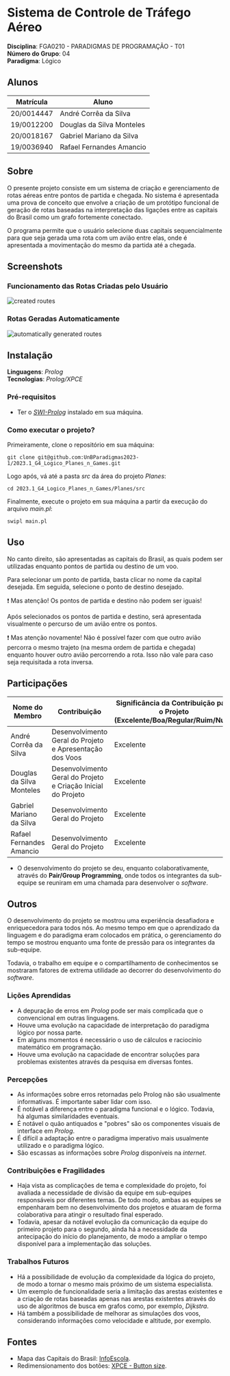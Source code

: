 # Sistema de Controle de Tráfego Aéreo

**Disciplina**: FGA0210 - PARADIGMAS DE PROGRAMAÇÃO - T01 <br>
**Número do Grupo**: 04<br>
**Paradigma**: Lógico<br>

## Alunos

|Matrícula | Aluno |
| -- | -- |
| 20/0014447  |  André Corrêa da Silva |
| 19/0012200  |  Douglas da Silva Monteles |
| 20/0018167  |  Gabriel Mariano da Silva |
| 19/0036940  |  Rafael Fernandes Amancio |

## Sobre

O presente projeto consiste em um sistema de criação e gerenciamento de rotas aéreas entre pontos de partida e chegada. No sistema é apresentada uma prova de conceito que envolve a criação de um protótipo funcional de geração de rotas baseadas na interpretação das ligações entre as capitais do Brasil como um grafo fortemente conectado.

O programa permite que o usuário selecione duas capitais sequencialmente para que seja gerada uma rota com um avião entre elas, onde é apresentada a movimentação do mesmo da partida até a chegada.

## Screenshots

### Funcionamento das Rotas Criadas pelo Usuário

![created routes](https://github.com/UnBParadigmas2023-1/2023.1_G4_Logico_Planes_n_Games/assets/72149063/9247ee4c-4cee-4b1b-a98b-af5c47538107)

### Rotas Geradas Automaticamente

![automatically generated routes](https://github.com/UnBParadigmas2023-1/2023.1_G4_Logico_Planes_n_Games/assets/72149063/6e76d061-8bc4-412c-856c-3ba65693201f)

## Instalação

**Linguagens**: *Prolog*<br>
**Tecnologias**: *Prolog/XPCE*<br>

### Pré-requisitos

- Ter o [*SWI-Prolog*](https://www.swi-prolog.org/Download.html) instalado em sua máquina.

### Como executar o projeto?

Primeiramente, clone o repositório em sua máquina:

```
git clone git@github.com:UnBParadigmas2023-1/2023.1_G4_Logico_Planes_n_Games.git
```

Logo após, vá até a pasta *src* da área do projeto *Planes*:

```
cd 2023.1_G4_Logico_Planes_n_Games/Planes/src
```

Finalmente, execute o projeto em sua máquina a partir da execução do arquivo *main.pl*:

```
swipl main.pl
```

## Uso

No canto direito, são apresentadas as capitais do Brasil, as quais podem ser utilizadas enquanto pontos de partida ou destino de um voo.

Para selecionar um ponto de partida, basta clicar no nome da capital desejada. Em seguida, selecione o ponto de destino desejado.

❗ Mas atenção! Os pontos de partida e destino não podem ser iguais!

Após selecionados os pontos de partida e destino, será apresentada visualmente o percurso de um avião entre os pontos.

❗ Mas atenção novamente! Não é possível fazer com que outro avião percorra o mesmo trajeto (na mesma ordem de partida e chegada) enquanto houver outro avião percorrendo a rota. Isso não vale para caso seja requisitada a rota inversa.

## Participações

|Nome do Membro | Contribuição | Significância da Contribuição para o Projeto (Excelente/Boa/Regular/Ruim/Nula) |
| -- | -- | -- |
| André Corrêa da Silva     | Desenvolvimento Geral do Projeto e Apresentação dos Voos |  Excelente  |
| Douglas da Silva Monteles | Desenvolvimento Geral do Projeto e Criação Inicial do Projeto |  Excelente  |
| Gabriel Mariano da Silva  | Desenvolvimento Geral do Projeto           |  Excelente  |
| Rafael Fernandes Amancio  | Desenvolvimento Geral do Projeto           |  Excelente  |

- O desenvolvimento do projeto se deu, enquanto colaborativamente, através do **Pair/Group Programming**, onde todos os integrantes da sub-equipe se reuniram em uma chamada para desenvolver o *software*.

## Outros

O desenvolvimento do projeto se mostrou uma experiência desafiadora e enriquecedora para todos nós. Ao mesmo tempo em que o aprendizado da linguagem e do paradigma eram colocados em prática, o gerenciamento do tempo se mostrou enquanto uma fonte de pressão para os integrantes da sub-equipe.

Todavia, o trabalho em equipe e o compartilhamento de conhecimentos se mostraram fatores de extrema utilidade ao decorrer do desenvolvimento do *software*.

### Lições Aprendidas

- A depuração de erros em *Prolog* pode ser mais complicada que o convencional em outras linguagens.
- Houve uma evolução na capacidade de interpretação do paradigma lógico por nossa parte.
- Em alguns momentos é necessário o uso de cálculos e raciocínio matemático em programação.
- Houve uma evolução na capacidade de encontrar soluções para problemas existentes através da pesquisa em diversas fontes.

### Percepções

- As informações sobre erros retornadas pelo Prolog não são usualmente informativas. É importante saber lidar com isso.
- É notável a diferença entre o paradigma funcional e o lógico. Todavia, há algumas similaridades eventuais.
- É notável o quão antiquados e "pobres" são os componentes visuais de interface em *Prolog*.
- É difícil a adaptação entre o paradigma imperativo mais usualmente utilizado e o paradigma lógico.
- São escassas as informações sobre *Prolog* disponíveis na *internet*.

### Contribuições e Fragilidades

- Haja vista as complicações de tema e complexidade do projeto, foi avaliada a necessidade de divisão da equipe em sub-equipes responsáveis por diferentes temas. De todo modo, ambas as equipes se empenharam bem no desenvolvimento dos projetos e atuaram de forma colaborativa para atingir o resultado final esperado.
- Todavia, apesar da notável evolução da comunicação da equipe do primeiro projeto para o segundo, ainda há a necessidade da antecipação do início do planejamento, de modo a ampliar o tempo disponível para a implementação das soluções.

### Trabalhos Futuros

- Há a possibilidade de evolução da complexidade da lógica do projeto, de modo a tornar o mesmo mais próximo de um sistema especialista.
- Um exemplo de funcionalidade seria a limitação das arestas existentes e a criação de rotas baseadas apenas nas arestas existentes através do uso de algoritmos de busca em grafos como, por exemplo, *Dijkstra*.
- Há também a possibilidade de melhorar as simulações dos voos, considerando informações como velocidade e altitude, por exemplo.

## Fontes

- Mapa das Capitais do Brasil: [InfoEscola](https://www.infoescola.com/geografia/capitais-do-brasil/).
- Redimensionamento dos botões: [XPCE - Button size](https://comp.lang.prolog.narkive.com/jPA1r809/xpce-button-size).
